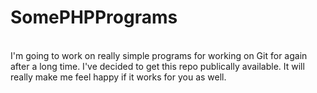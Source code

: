 # SomePHPPrograms
<br/>
I'm going to work on really simple programs for working on Git for again after a long time. I've decided to get this repo publically available. It will really make me feel happy if it works for you as well.
